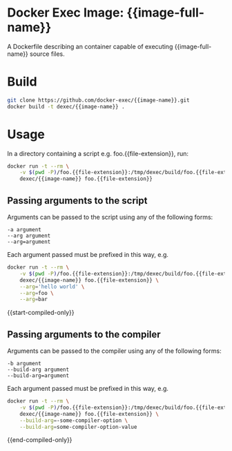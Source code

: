 # Docker Exec Image: {{image-full-name}}

A Dockerfile describing an container capable of executing {{image-full-name}} source files.

# Build

```sh
git clone https://github.com/docker-exec/{{image-name}}.git
docker build -t dexec/{{image-name}} .
```

# Usage

In a directory containing a script e.g. foo.{{file-extension}}, run:

```sh
docker run -t --rm \
    -v $(pwd -P)/foo.{{file-extension}}:/tmp/dexec/build/foo.{{file-extension}} \
    dexec/{{image-name}} foo.{{file-extension}}
```

## Passing arguments to the script

Arguments can be passed to the script using any of the following forms:

```
-a argument
--arg argument
--arg=argument
```

Each argument passed must be prefixed in this way, e.g.

```sh
docker run -t --rm \
    -v $(pwd -P)/foo.{{file-extension}}:/tmp/dexec/build/foo.{{file-extension}} \
    dexec/{{image-name}} foo.{{file-extension}} \
    --arg='hello world' \
    --arg=foo \
    --arg=bar
```
{{start-compiled-only}}

## Passing arguments to the compiler

Arguments can be passed to the compiler using any of the following forms:

```
-b argument
--build-arg argument
--build-arg=argument
```

Each argument passed must be prefixed in this way, e.g.

```sh
docker run -t --rm \
    -v $(pwd -P)/foo.{{file-extension}}:/tmp/dexec/build/foo.{{file-extension}} \
    dexec/{{image-name}} foo.{{file-extension}} \
    --build-arg=-some-compiler-option \
    --build-arg=some-compiler-option-value
```
{{end-compiled-only}}
